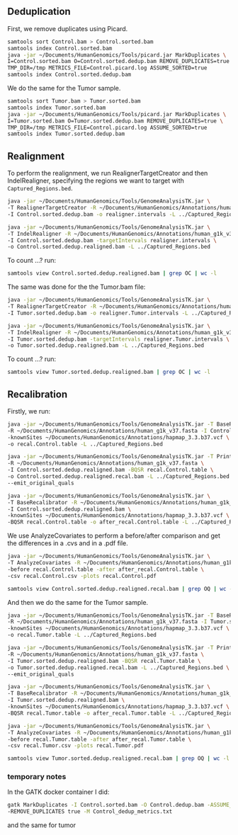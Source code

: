 ## Deduplication

First, we remove duplicates using Picard.

```bash
samtools sort Control.bam > Control.sorted.bam
samtools index Control.sorted.bam
java -jar ~/Documents/HumanGenomics/Tools/picard.jar MarkDuplicates \
I=Control.sorted.bam O=Control.sorted.dedup.bam REMOVE_DUPLICATES=true \
TMP_DIR=/tmp METRICS_FILE=Control.picard.log ASSUME_SORTED=true
samtools index Control.sorted.dedup.bam
```

We do the same for the Tumor sample.

```bash
samtools sort Tumor.bam > Tumor.sorted.bam
samtools index Tumor.sorted.bam
java -jar ~/Documents/HumanGenomics/Tools/picard.jar MarkDuplicates \
I=Tumor.sorted.bam O=Tumor.sorted.dedup.bam REMOVE_DUPLICATES=true \
TMP_DIR=/tmp METRICS_FILE=Control.picard.log ASSUME_SORTED=true
samtools index Tumor.sorted.dedup.bam
```


## Realignment

To perform the realignment, we run RealignerTargetCreator and then IndelRealigner, specifying
the regions we want to target with `Captured_Regions.bed`.

```bash
java -jar ~/Documents/HumanGenomics/Tools/GenomeAnalysisTK.jar \
-T RealignerTargetCreator -R ~/Documents/HumanGenomics/Annotations/human_g1k_v37.fasta \
-I Control.sorted.dedup.bam -o realigner.intervals -L ../Captured_Regions.bed
```


```bash
java -jar ~/Documents/HumanGenomics/Tools/GenomeAnalysisTK.jar \
-T IndelRealigner -R ~/Documents/HumanGenomics/Annotations/human_g1k_v37.fasta \
-I Control.sorted.dedup.bam -targetIntervals realigner.intervals \
-o Control.sorted.dedup.realigned.bam -L ../Captured_Regions.bed
```

To count ...? run:

```bash
samtools view Control.sorted.dedup.realigned.bam | grep OC | wc -l
```

The same was done for the the Tumor.bam file:

```bash
java -jar ~/Documents/HumanGenomics/Tools/GenomeAnalysisTK.jar \
-T RealignerTargetCreator -R ~/Documents/HumanGenomics/Annotations/human_g1k_v37.fasta \
-I Tumor.sorted.dedup.bam -o realigner.Tumor.intervals -L ../Captured_Regions.bed
```


```bash
java -jar ~/Documents/HumanGenomics/Tools/GenomeAnalysisTK.jar \
-T IndelRealigner -R ~/Documents/HumanGenomics/Annotations/human_g1k_v37.fasta \
-I Tumor.sorted.dedup.bam -targetIntervals realigner.Tumor.intervals \
-o Tumor.sorted.dedup.realigned.bam -L ../Captured_Regions.bed
```

To count ...? run:

```bash
samtools view Tumor.sorted.dedup.realigned.bam | grep OC | wc -l
```

## Recalibration

Firstly, we run:

```bash
java -jar ~/Documents/HumanGenomics/Tools/GenomeAnalysisTK.jar -T BaseRecalibrator \
-R ~/Documents/HumanGenomics/Annotations/human_g1k_v37.fasta -I Control.sorted.dedup.realigned.bam \
-knownSites ~/Documents/HumanGenomics/Annotations/hapmap_3.3.b37.vcf \
-o recal.Control.table -L ../Captured_Regions.bed
```

```bash
java -jar ~/Documents/HumanGenomics/Tools/GenomeAnalysisTK.jar -T PrintReads \
-R ~/Documents/HumanGenomics/Annotations/human_g1k_v37.fasta \
-I Control.sorted.dedup.realigned.bam -BQSR recal.Control.table \
-o Control.sorted.dedup.realigned.recal.bam -L ../Captured_Regions.bed \
--emit_original_quals
```

```bash
java -jar ~/Documents/HumanGenomics/Tools/GenomeAnalysisTK.jar \
-T BaseRecalibrator -R ~/Documents/HumanGenomics/Annotations/human_g1k_v37.fasta \
-I Control.sorted.dedup.realigned.bam \
-knownSites ~/Documents/HumanGenomics/Annotations/hapmap_3.3.b37.vcf \
-BQSR recal.Control.table -o after_recal.Control.table -L ../Captured_Regions.bed
```

We use AnalyzeCovariates to perform a before/after comparison and get the differences in a .cvs and in a .pdf file.

```bash
java -jar ~/Documents/HumanGenomics/Tools/GenomeAnalysisTK.jar \
-T AnalyzeCovariates -R ~/Documents/HumanGenomics/Annotations/human_g1k_v37.fasta \
-before recal.Control.table -after after_recal.Control.table \
-csv recal.Control.csv -plots recal.Control.pdf
```

```bash
samtools view Control.sorted.dedup.realigned.recal.bam | grep OQ | wc -l
```


And then we do the same for the Tumor sample.

```bash
java -jar ~/Documents/HumanGenomics/Tools/GenomeAnalysisTK.jar -T BaseRecalibrator \
-R ~/Documents/HumanGenomics/Annotations/human_g1k_v37.fasta -I Tumor.sorted.dedup.realigned.bam \
-knownSites ~/Documents/HumanGenomics/Annotations/hapmap_3.3.b37.vcf \
-o recal.Tumor.table -L ../Captured_Regions.bed
```

```bash
java -jar ~/Documents/HumanGenomics/Tools/GenomeAnalysisTK.jar -T PrintReads \
-R ~/Documents/HumanGenomics/Annotations/human_g1k_v37.fasta \
-I Tumor.sorted.dedup.realigned.bam -BQSR recal.Tumor.table \
-o Tumor.sorted.dedup.realigned.recal.bam -L ../Captured_Regions.bed \
--emit_original_quals
```

```bash
java -jar ~/Documents/HumanGenomics/Tools/GenomeAnalysisTK.jar \
-T BaseRecalibrator -R ~/Documents/HumanGenomics/Annotations/human_g1k_v37.fasta \
-I Tumor.sorted.dedup.realigned.bam \
-knownSites ~/Documents/HumanGenomics/Annotations/hapmap_3.3.b37.vcf \
-BQSR recal.Tumor.table -o after_recal.Tumor.table -L ../Captured_Regions.bed
```

```bash
java -jar ~/Documents/HumanGenomics/Tools/GenomeAnalysisTK.jar \
-T AnalyzeCovariates -R ~/Documents/HumanGenomics/Annotations/human_g1k_v37.fasta \
-before recal.Tumor.table -after after_recal.Tumor.table \
-csv recal.Tumor.csv -plots recal.Tumor.pdf
```

```bash
samtools view Tumor.sorted.dedup.realigned.recal.bam | grep OQ | wc -l
```



### temporary notes

In the GATK docker container I did:

```bash
gatk MarkDuplicates -I Control.sorted.bam -O Control.dedup.bam -ASSUME_SORT_ORDER coordinate \
-REMOVE_DUPLICATES true -M Control_dedup_metrics.txt
```

and the same for tumor




